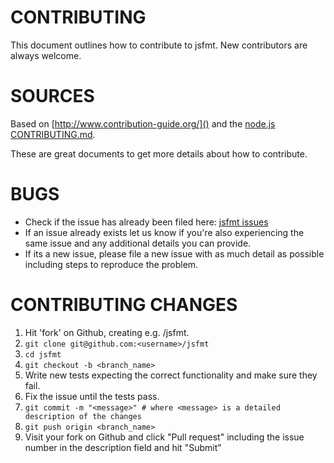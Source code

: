 CONTRIBUTING
===

This document outlines how to contribute to jsfmt. New contributors are always welcome.


SOURCES
===

Based on [http://www.contribution-guide.org/]() and the [node.js CONTRIBUTING.md](https://github.com/joyent/node/blob/master/CONTRIBUTING.md).

These are great documents to get more details about how to contribute.


BUGS
===

- Check if the issue has already been filed here: [jsfmt issues](https://github.com/rdio/jsfmt/issues/)
- If an issue already exists let us know if you're also experiencing the same issue and any additional details you can provide.
- If its a new issue, please file a new issue with as much detail as possible including steps to reproduce the problem.


CONTRIBUTING CHANGES
===

1. Hit 'fork' on Github, creating e.g. <username>/jsfmt.
2. `git clone git@github.com:<username>/jsfmt`
3. `cd jsfmt`
4. `git checkout -b <branch_name>`
5. Write new tests expecting the correct functionality and make sure they fail.
6. Fix the issue until the tests pass.
7. `git commit -m "<message>" # where <message> is a detailed description of the changes`
8. `git push origin <branch_name>`
9. Visit your fork on Github and click "Pull request" including the issue number in the description field and hit "Submit"
